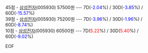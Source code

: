 45점 - [삼성전자](https://finance.naver.com/item/fchart.naver?code=005930)(005930) 57500원 --- 7D(<span style="color: #0000FF">-2.04</span>%) / 30D(<span style="color: #0000FF">-3.85</span>%) / 60D(<span style="color: #0000FF">-15.57</span>%)  
39점 - [삼성전자](https://finance.naver.com/item/fchart.naver?code=005930)(005930) 75200원 --- 7D(<span style="color: #0000FF">-3.96</span>%) / 30D(<span style="color: #0000FF">-1.96</span>%) / 60D(<span style="color: #0000FF">-8.74</span>%)  
10점 - [삼성전자](https://finance.naver.com/item/fchart.naver?code=005930)(005930) 60500원 --- 7D(<span style="color: red">5.22</span>%) / 30D(<span style="color: red">5.40</span>%) / 60D(<span style="color: #0000FF">-9.02</span>%)  

EOF 
